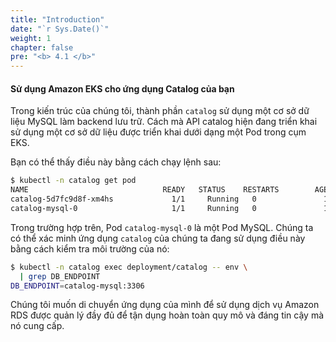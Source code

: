 ```yaml
---
title: "Introduction"
date: "`r Sys.Date()`"
weight: 1
chapter: false
pre: "<b> 4.1 </b>"
---
```


#### Sử dụng Amazon EKS cho ứng dụng Catalog của bạn

Trong kiến trúc của chúng tôi, thành phần `catalog` sử dụng một cơ sở dữ liệu MySQL làm backend lưu trữ. Cách mà API catalog hiện đang triển khai sử dụng một cơ sở dữ liệu được triển khai dưới dạng một Pod trong cụm EKS.

Bạn có thể thấy điều này bằng cách chạy lệnh sau:

```bash
$ kubectl -n catalog get pod 
NAME                              READY   STATUS    RESTARTS        AGE
catalog-5d7fc9d8f-xm4hs             1/1     Running   0               14m
catalog-mysql-0                     1/1     Running   0               14m
```

Trong trường hợp trên, Pod `catalog-mysql-0` là một Pod MySQL. Chúng ta có thể xác minh ứng dụng `catalog` của chúng ta đang sử dụng điều này bằng cách kiểm tra môi trường của nó:

```bash
$ kubectl -n catalog exec deployment/catalog -- env \
  | grep DB_ENDPOINT
DB_ENDPOINT=catalog-mysql:3306
```

Chúng tôi muốn di chuyển ứng dụng của mình để sử dụng dịch vụ Amazon RDS được quản lý đầy đủ để tận dụng hoàn toàn quy mô và đáng tin cậy mà nó cung cấp.